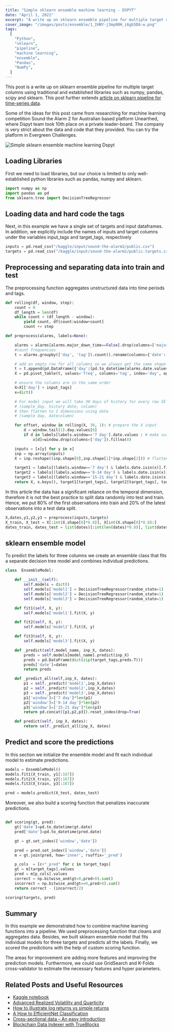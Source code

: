 ```yaml
---
title: "Simple sklearn ensemble machine learning - DSPYT"
date: "April 1, 2021"
excerpt: "A write up on sklearn ensemble pipeline for multiple target columns using libraries such as numpy, pandas and sklearn."
cover_image: "/images/posts/ensemble/1_IHNY-j3mp00H_i6gb5DA-w.png"
tags:
  [
    "Python",
    "sklearn",
    "pipeline",
    "machine learning",
    "ensemble",
    "Pandas",
    "NumPy",
  ]
---
```


This post is a write up on sklearn ensemble pipeline for multiple target columns using traditional and established libraries such as numpy, pandas, scipy and sklearn.
This post further extends [article on sklearn pipeline for time-series data](https://dspyt.com/machine-learning-time-series-temperature-data-modeling).

Some of the ideas for this post came from researching for machine learning competition Sound the Alarm 2 for Australian based platform Unearthed, where Dspyt team took 10th place on a private leader-board. The company is very strict about the data and code that they provided. You can try the platform in Evergreen Challenges.

![Simple sklearn ensemble machine learning Dspyt](/images/posts/ensemble/image-3.png)

## Loading Libraries

First we need to load libraries, but our choice is limited to only well-established python libraries such as pandas, numpy and sklearn.

```python
import numpy as np
import pandas as pd
from sklearn.tree import DecisionTreeRegressor
```

## Loading data and hard code the tags

Next, in this example we have a single set of targets and input dataframes. In addition, we explicitly include the names of inputs and target columns under the variables input_tags and target_tags, respectively

```python
inputs = pd.read_csv("/kaggle/input/sound-the-alarm2/public.csv")
targets = pd.read_csv("/kaggle/input/sound-the-alarm2/public.targets.csv")
```

## Preprocessing and separating data into train and test

The preprocessing function aggregates unstructured data into time periods and tags.

```python
def rolling(df, window, step):
    count = 0
    df_length = len(df)
    while count < (df_length - window):
        yield count, df[count:window+count]
        count += step

def preprocess(alarms, labels=None):

    alarms = alarms[alarms.major_down_time==False].drop(columns=['major_down_time'])
    #count frequencies
    t = alarms.groupby(['day', 'tag']).count().rename(columns={'date':'freq'}).reset_index()

    # add an empty row for all columns so we always get the same shape output
    t = t.append(pd.DataFrame({'day':[pd.to_datetime(alarms.date.values[0]).date()]*len(input_tags),'freq':[0]*len(input_tags), 'tag':input_tags}))
    X = pd.pivot_table(t, values='freq', columns='tag', index='day', aggfunc=np.sum).reset_index()

    # ensure the columns are in the same order
    X=X[['day'] + input_tags]
    x=dict()

    # For model input we will take 30 days of history for every row IE 3 dimensions
    # (sample_day, history date, column)
    # then flatten to 2 dimensions using date
    # (sample day, datecolumn)

    for offset, window in rolling(X, 30, 1): # prepare the X input
        d = window.tail(1).day.values[0]
        if d in labels[labels.window=='7 day'].date.values : # make sure we have a label for the date
            x[d]=window.drop(columns=['day']).fillna(0)

    inputs = [x[y] for y in x]
    inp = np.array(inputs)
    X = inp.reshape((inp.shape[0],inp.shape[1]*inp.shape[2])) # flatten to one row per day

    target1 = labels[(labels.window=='7 day') & labels.date.isin(x)].fillna(0)
    target2 = labels[(labels.window=='8-14 day') & labels.date.isin(x)].fillna(0)
    target3 = labels[(labels.window=='15-21 day') & labels.date.isin(x)].fillna(0)
    return X, x.keys(), target1[target_tags], target2[target_tags], target3[target_tags]
```

In this article the data has a significant reliance on the temporal dimension, therefore it is not the best practice to split data randomly into test and train. Hence, we put 80% of the first observations into train and 20% of the latest observations into a test data split.

```python
X,dates,y1,y2,y3 = preprocess(inputs,targets)
X_train, X_test = X[:int(X.shape[0]*0.8)], X[int(X.shape[0]*0.8):]
dates_train, dates_test = list(dates)[:int(len(dates)*0.8)], list(dates)[int(len(dates)*0.8):]
```

## sklearn ensemble model

To predict the labels for three columns we create an ensemble class that fits a separate decision tree model and combines individual predictions.

```python
class  EnsembleModel:

    def __init__(self):
        self.models = dict()
        self.models['model1'] = DecisionTreeRegressor(random_state=1)
        self.models['model2'] = DecisionTreeRegressor(random_state=1)
        self.models['model3'] = DecisionTreeRegressor(random_state=1)

    def fit1(self, X, y):
        self.models['model1'].fit(X, y)

    def fit2(self, X, y):
        self.models['model2'].fit(X, y)

    def fit3(self, X, y):
        self.models['model3'].fit(X, y)

    def _predict(self,model_name, inp_X, dates):
        preds = self.models[model_name].predict(inp_X)
        preds = pd.DataFrame(dict(zip(target_tags,preds.T)))
        preds['date']=dates
        return preds

    def _predict_all(self,inp_X, dates):
        p1 = self._predict('model1',inp_X,dates)
        p2 = self._predict('model2',inp_X,dates)
        p3 = self._predict('model3',inp_X,dates)
        p1['window']=['7 day']*len(p1)
        p2['window']=['8-14 day']*len(p2)
        p3['window']=['15-21 day']*len(p3)
        return pd.concat([p1,p2,p3]).reset_index(drop=True)

    def predict(self, inp_X, dates):
        return self._predict_all(inp_X, dates)
```

## Predict and score the predictions

In this section we initialize the ensemble model and fit each individual model to estimate predictions.

```python
models = EnsembleModel()
models.fit1(X_train, y1[:167])
models.fit2(X_train, y2[:167])
models.fit3(X_train, y3[:167])

pred = models.predict(X_test, dates_test)
```

Moreover, we also build a scoring function that penalizes inaccurate predictions.

```python

def scoring(gt, pred):
    gt['date']=pd.to_datetime(gt.date)
    pred['date']=pd.to_datetime(pred.date)

    gt = gt.set_index(['window','date'])

    pred = pred.set_index(['window','date'])
    m = gt.join(pred, how='inner', rsuffix='_pred')

    p_cols  = [c+"_pred" for c in target_tags]
    gt = m[target_tags].values
    pred = m[p_cols].values
    correct = np.bitwise_and(gt>0,pred>0).sum()
    incorrect = np.bitwise_and(gt==0,pred>0).sum()
    return correct - (incorrect/2)

scoring(targets, pred)
```

## Summary

In this example we demonstrated how to combine machine learning functions into a pipeline. We used preprocessing function that cleans and aggregates data. Besides, we built sklearn ensemble model that fits individual models for three targets and predicts all the labels. Finally, we scored the predictions with the help of custom scoring function.

The areas for improvement are adding more features and improving the prediction models. Furthermore, we could use GridSearch and K-Folds cross-validator to estimate the necessary features and hyper parameters.

## Related Posts and Useful Resources

- [Kaggle notebook](https://www.kaggle.com/pavfedotov/decision-tree-ensemble/)
- [Advanced Realized Volatility and Quarticity](https://dspyt.com/advanced-realized-volatility-and-quarticity)
- [How to illustrate log returns vs simple returns](https://dspyt.com/simple-returns-log-return-and-volatility-simple-introduction)
- [A How to EfficientNet Classification](https://dspyt.com/efficientnet-classification)
- [Cross-sectional data – An easy introduction](https://dspyt.com/cross-sectional-data-an-easy-introduction)
- [Blockchain Data Indexer with TrueBlocks](https://dspyt.com/blockchain-data-indexer-with-trueblocks)
